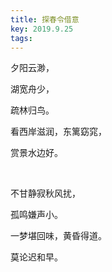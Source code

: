 ```yaml
---
title: 探春令借意
key: 2019.9.25
tags: 
---
```


夕阳云渺，

湖宽舟少，

疏林归鸟。

看西岸滋润，东篱窈窕，

赏景水边好。

</br>

不甘静寂秋风扰，

孤鸣嫌声小。

一梦堪回味，黄昏得道。

莫论迟和早。

</br>

